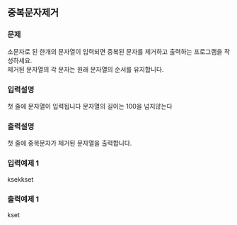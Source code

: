 ## 중복문자제거
### 문제 
소문자로 된 한개의 문자열이 입력되면 중복된 문자를 제거하고 출력하는 프로그램을 작성하세요.<br>
제거된 문자열의 각 문자는 원래 문자열의 순서를 유지합니다.
### 입력설명
첫 줄에 문자열이 입력됩니다 문자열의 길이는 100을 넘지않는다
### 출력설명
첫 줄에 중복문자가 제거된 문자열을 출력합니다.
### 입력예제 1
 ksekkset
### 출력예제 1
 kset